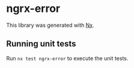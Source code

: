 # ngrx-error

This library was generated with [Nx](https://nx.dev).

## Running unit tests

Run `nx test ngrx-error` to execute the unit tests.
